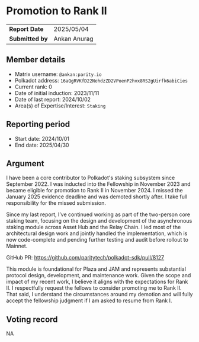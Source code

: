 # Promotion to Rank II

|                 |              |
| --------------- |--------------|
| **Report Date** | 2025/05/04   |
| **Submitted by**| Ankan Anurag |


## Member details

- Matrix username: `@ankan:parity.io`
- Polkadot address: `16aQgRVKfD22NehdzZD2VPoenP2hvx8RS2gUirfk6abiCies`
- Current rank: 0
- Date of initial induction: 2023/11/11
- Date of last report: 2024/10/02
- Area(s) of Expertise/Interest: `Staking`

## Reporting period
- Start date: 2024/10/01
- End date: 2025/04/30

## Argument
I have been a core contributor to Polkadot's staking subsystem since September 2022. I was inducted into the Fellowship in November 2023 and became eligible for promotion to Rank II in November 2024. I missed the January 2025 evidence deadline and was demoted shortly after. I take full responsibility for the missed submission.

Since my last report, I’ve continued working as part of the two-person core staking team, focusing on the design and development of the asynchronous staking module across Asset Hub and the Relay Chain. I led most of the architectural design work and jointly handled the implementation, which is now code-complete and pending further testing and audit before rollout to Mainnet.

GitHub PR: https://github.com/paritytech/polkadot-sdk/pull/8127

This module is foundational for Plaza and JAM and represents substantial protocol design, development, and maintenance work. Given the scope and impact of my recent work, I believe it aligns with the expectations for Rank II. I respectfully request the fellows to consider promoting me to Rank II. That said, I understand the circumstances around my demotion and will fully accept the fellowship judgment if I am asked to resume from Rank I.

## Voting record
NA
